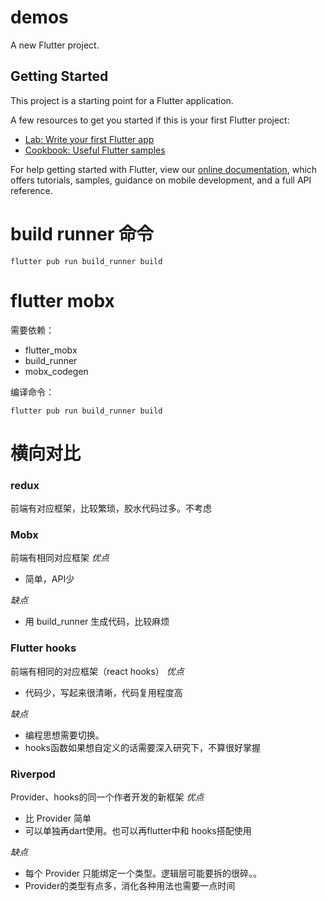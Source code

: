 # demos

A new Flutter project.

## Getting Started

This project is a starting point for a Flutter application.

A few resources to get you started if this is your first Flutter project:

- [Lab: Write your first Flutter app](https://flutter.dev/docs/get-started/codelab)
- [Cookbook: Useful Flutter samples](https://flutter.dev/docs/cookbook)

For help getting started with Flutter, view our
[online documentation](https://flutter.dev/docs), which offers tutorials,
samples, guidance on mobile development, and a full API reference.

# build runner 命令

```
flutter pub run build_runner build
```

# flutter mobx
需要依赖：
* flutter_mobx
* build_runner
* mobx_codegen

编译命令：
```
flutter pub run build_runner build
```

# 横向对比

### redux
前端有对应框架，比较繁琐，胶水代码过多。不考虑

### Mobx
前端有相同对应框架
*优点*
* 简单，API少

*缺点*
* 用 build_runner 生成代码，比较麻烦

### Flutter hooks
前端有相同的对应框架（react hooks）
*优点*
* 代码少，写起来很清晰，代码复用程度高

*缺点*
* 编程思想需要切换。
* hooks函数如果想自定义的话需要深入研究下，不算很好掌握

### Riverpod
Provider、hooks的同一个作者开发的新框架
*优点*
* 比 Provider 简单
* 可以单独再dart使用。也可以再flutter中和 hooks搭配使用

*缺点*
* 每个 Provider 只能绑定一个类型。逻辑层可能要拆的很碎。。
* Provider的类型有点多，消化各种用法也需要一点时间

